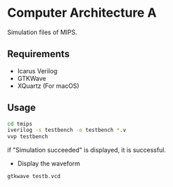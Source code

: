 # Computer Architecture A
Simulation files of MIPS.


## Requirements
- Icarus Verilog
- GTKWave
- XQuartz (For macOS)


## Usage
```bash
cd tmips
iverilog -s testbench -o testbench *.v
vvp testbench
```
if "Simulation succeeded" is displayed, it is successful.

- Display the waveform
```bash
gtkwave testb.vcd
```
